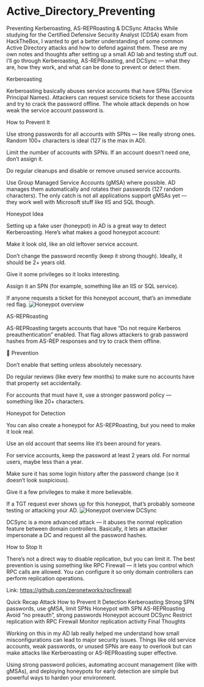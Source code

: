 # Active_Directory_Preventing
Preventing Kerberoasting, AS-REPRoasting &amp; DCSync Attacks
While studying for the Certified Defensive Security Analyst (CDSA) exam from HackTheBox, I wanted to get a better understanding of some common Active Directory attacks and how to defend against them.
These are my own notes and thoughts after setting up a small AD lab and testing stuff out. I’ll go through Kerberoasting, AS-REPRoasting, and DCSync — what they are, how they work, and what can be done to prevent or detect them.

Kerberoasting

Kerberoasting basically abuses service accounts that have SPNs (Service Principal Names). Attackers can request service tickets for these accounts and try to crack the password offline. The whole attack depends on how weak the service account password is.

How to Prevent It

Use strong passwords for all accounts with SPNs — like really strong ones. Random 100+ characters is ideal (127 is the max in AD).

Limit the number of accounts with SPNs. If an account doesn’t need one, don’t assign it.

Do regular cleanups and disable or remove unused service accounts.

Use Group Managed Service Accounts (gMSA) where possible. AD manages them automatically and rotates their passwords (127 random characters). The only catch is not all applications support gMSAs yet — they work well with Microsoft stuff like IIS and SQL though.

Honeypot Idea

Setting up a fake user (honeypot) in AD is a great way to detect Kerberoasting.
Here’s what makes a good honeypot account:

Make it look old, like an old leftover service account.

Don’t change the password recently (keep it strong though). Ideally, it should be 2+ years old.

Give it some privileges so it looks interesting.

Assign it an SPN (for example, something like an IIS or SQL service).

If anyone requests a ticket for this honeypot account, that’s an immediate red flag.
![Honeypot overview](./images/honeypot1.webp)

 AS-REPRoasting

AS-REPRoasting targets accounts that have “Do not require Kerberos preauthentication” enabled. That flag allows attackers to grab password hashes from AS-REP responses and try to crack them offline.

🔧 Prevention

Don’t enable that setting unless absolutely necessary.

Do regular reviews (like every few months) to make sure no accounts have that property set accidentally.

For accounts that must have it, use a stronger password policy — something like 20+ characters.

Honeypot for Detection

You can also create a honeypot for AS-REPRoasting, but you need to make it look real.

Use an old account that seems like it’s been around for years.

For service accounts, keep the password at least 2 years old. For normal users, maybe less than a year.

Make sure it has some login history after the password change (so it doesn’t look suspicious).

Give it a few privileges to make it more believable.

If a TGT request ever shows up for this honeypot, that’s probably someone testing or attacking your AD.
![Honeypot overview](./images/honeypot2.webp)
DCSync

DCSync is a more advanced attack — it abuses the normal replication feature between domain controllers. Basically, it lets an attacker impersonate a DC and request all the password hashes.

How to Stop It

There’s not a direct way to disable replication, but you can limit it.
The best prevention is using something like RPC Firewall — it lets you control which RPC calls are allowed. You can configure it so only domain controllers can perform replication operations.

Link: https://github.com/zeronetworks/rpcfirewall

Quick Recap
Attack	How to Prevent It	Detection
Kerberoasting	Strong SPN passwords, use gMSA, limit SPNs	Honeypot with SPN
AS-REPRoasting	Avoid “no preauth”, strong passwords	Honeypot account
DCSync	Restrict replication with RPC Firewall	Monitor replication activity
Final Thoughts

Working on this in my AD lab really helped me understand how small misconfigurations can lead to major security issues.
Things like old service accounts, weak passwords, or unused SPNs are easy to overlook but can make attacks like Kerberoasting or AS-REPRoasting super effective.

Using strong password policies, automating account management (like with gMSAs), and deploying honeypots for early detection are simple but powerful ways to harden your environment.
